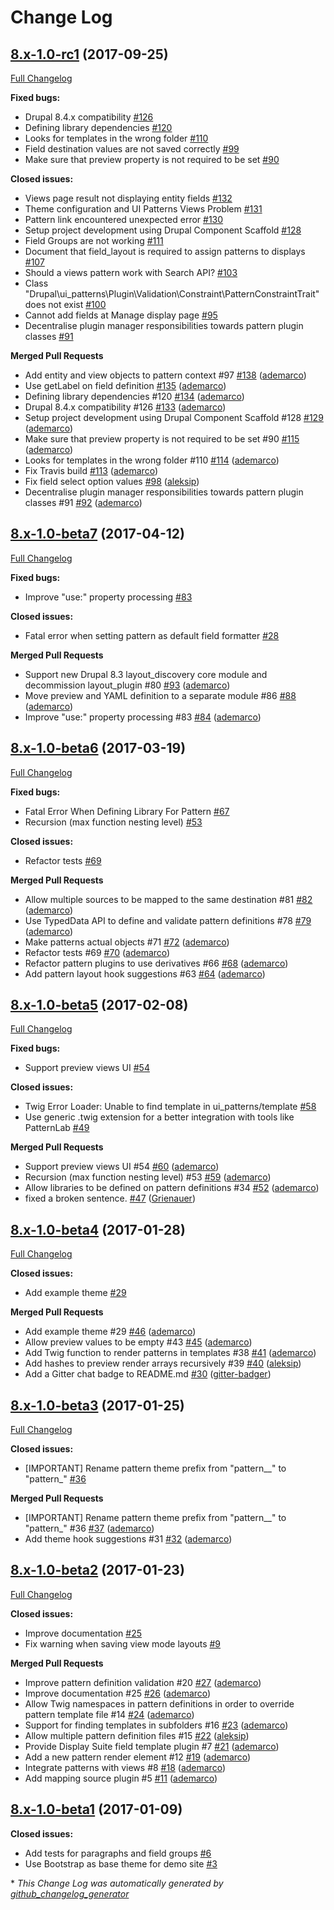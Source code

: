 # Change Log

## [8.x-1.0-rc1](https://github.com/nuvoleweb/ui_patterns/tree/8.x-1.0-rc1) (2017-09-25)
[Full Changelog](https://github.com/nuvoleweb/ui_patterns/compare/8.x-1.0-beta7...8.x-1.0-rc1)

**Fixed bugs:**

- Drupal 8.4.x compatibility [\#126](https://github.com/nuvoleweb/ui_patterns/issues/126)
- Defining library dependencies [\#120](https://github.com/nuvoleweb/ui_patterns/issues/120)
- Looks for templates in the wrong folder [\#110](https://github.com/nuvoleweb/ui_patterns/issues/110)
- Field destination values are not saved correctly [\#99](https://github.com/nuvoleweb/ui_patterns/issues/99)
- Make sure that preview property is not required to be set [\#90](https://github.com/nuvoleweb/ui_patterns/issues/90)

**Closed issues:**

- Views page result not displaying entity fields [\#132](https://github.com/nuvoleweb/ui_patterns/issues/132)
- Theme configuration and UI Patterns Views Problem [\#131](https://github.com/nuvoleweb/ui_patterns/issues/131)
- Pattern link encountered unexpected error [\#130](https://github.com/nuvoleweb/ui_patterns/issues/130)
- Setup project development using Drupal Component Scaffold [\#128](https://github.com/nuvoleweb/ui_patterns/issues/128)
- Field Groups are not working [\#111](https://github.com/nuvoleweb/ui_patterns/issues/111)
- Document that field\_layout is required to assign patterns to displays [\#107](https://github.com/nuvoleweb/ui_patterns/issues/107)
- Should a views pattern work with Search API? [\#103](https://github.com/nuvoleweb/ui_patterns/issues/103)
- Class "Drupal\ui\_patterns\Plugin\Validation\Constraint\PatternConstraintTrait" does not exist [\#100](https://github.com/nuvoleweb/ui_patterns/issues/100)
- Cannot add fields at Manage display page [\#95](https://github.com/nuvoleweb/ui_patterns/issues/95)
- Decentralise plugin manager responsibilities towards pattern plugin classes [\#91](https://github.com/nuvoleweb/ui_patterns/issues/91)

**Merged Pull Requests**

- Add entity and view objects to pattern context \#97 [\#138](https://github.com/nuvoleweb/ui_patterns/pull/138) ([ademarco](https://github.com/ademarco))
- Use getLabel on field definition [\#135](https://github.com/nuvoleweb/ui_patterns/pull/135) ([ademarco](https://github.com/ademarco))
- Defining library dependencies \#120 [\#134](https://github.com/nuvoleweb/ui_patterns/pull/134) ([ademarco](https://github.com/ademarco))
- Drupal 8.4.x compatibility \#126 [\#133](https://github.com/nuvoleweb/ui_patterns/pull/133) ([ademarco](https://github.com/ademarco))
- Setup project development using Drupal Component Scaffold \#128 [\#129](https://github.com/nuvoleweb/ui_patterns/pull/129) ([ademarco](https://github.com/ademarco))
- Make sure that preview property is not required to be set \#90 [\#115](https://github.com/nuvoleweb/ui_patterns/pull/115) ([ademarco](https://github.com/ademarco))
- Looks for templates in the wrong folder \#110 [\#114](https://github.com/nuvoleweb/ui_patterns/pull/114) ([ademarco](https://github.com/ademarco))
- Fix Travis build [\#113](https://github.com/nuvoleweb/ui_patterns/pull/113) ([ademarco](https://github.com/ademarco))
- Fix field select option values [\#98](https://github.com/nuvoleweb/ui_patterns/pull/98) ([aleksip](https://github.com/aleksip))
- Decentralise plugin manager responsibilities towards pattern plugin classes \#91 [\#92](https://github.com/nuvoleweb/ui_patterns/pull/92) ([ademarco](https://github.com/ademarco))

## [8.x-1.0-beta7](https://github.com/nuvoleweb/ui_patterns/tree/8.x-1.0-beta7) (2017-04-12)
[Full Changelog](https://github.com/nuvoleweb/ui_patterns/compare/8.x-1.0-beta6...8.x-1.0-beta7)

**Fixed bugs:**

- Improve "use:" property processing [\#83](https://github.com/nuvoleweb/ui_patterns/issues/83)

**Closed issues:**

- Fatal error when setting pattern as default field formatter [\#28](https://github.com/nuvoleweb/ui_patterns/issues/28)

**Merged Pull Requests**

- Support new Drupal 8.3 layout\_discovery core module and decommission layout\_plugin \#80 [\#93](https://github.com/nuvoleweb/ui_patterns/pull/93) ([ademarco](https://github.com/ademarco))
- Move preview and YAML definition to a separate module \#86 [\#88](https://github.com/nuvoleweb/ui_patterns/pull/88) ([ademarco](https://github.com/ademarco))
- Improve "use:" property processing \#83 [\#84](https://github.com/nuvoleweb/ui_patterns/pull/84) ([ademarco](https://github.com/ademarco))

## [8.x-1.0-beta6](https://github.com/nuvoleweb/ui_patterns/tree/8.x-1.0-beta6) (2017-03-19)
[Full Changelog](https://github.com/nuvoleweb/ui_patterns/compare/8.x-1.0-beta5...8.x-1.0-beta6)

**Fixed bugs:**

- Fatal Error When Defining Library For Pattern [\#67](https://github.com/nuvoleweb/ui_patterns/issues/67)
- Recursion \(max function nesting level\) [\#53](https://github.com/nuvoleweb/ui_patterns/issues/53)

**Closed issues:**

- Refactor tests [\#69](https://github.com/nuvoleweb/ui_patterns/issues/69)

**Merged Pull Requests**

- Allow multiple sources to be mapped to the same destination \#81 [\#82](https://github.com/nuvoleweb/ui_patterns/pull/82) ([ademarco](https://github.com/ademarco))
- Use TypedData API to define and validate pattern definitions \#78 [\#79](https://github.com/nuvoleweb/ui_patterns/pull/79) ([ademarco](https://github.com/ademarco))
- Make patterns actual objects \#71 [\#72](https://github.com/nuvoleweb/ui_patterns/pull/72) ([ademarco](https://github.com/ademarco))
- Refactor tests \#69 [\#70](https://github.com/nuvoleweb/ui_patterns/pull/70) ([ademarco](https://github.com/ademarco))
- Refactor pattern plugins to use derivatives \#66 [\#68](https://github.com/nuvoleweb/ui_patterns/pull/68) ([ademarco](https://github.com/ademarco))
- Add pattern layout hook suggestions \#63 [\#64](https://github.com/nuvoleweb/ui_patterns/pull/64) ([ademarco](https://github.com/ademarco))

## [8.x-1.0-beta5](https://github.com/nuvoleweb/ui_patterns/tree/8.x-1.0-beta5) (2017-02-08)
[Full Changelog](https://github.com/nuvoleweb/ui_patterns/compare/8.x-1.0-beta4...8.x-1.0-beta5)

**Fixed bugs:**

- Support preview views UI  [\#54](https://github.com/nuvoleweb/ui_patterns/issues/54)

**Closed issues:**

- Twig Error Loader: Unable to find template in ui\_patterns/template [\#58](https://github.com/nuvoleweb/ui_patterns/issues/58)
- Use generic .twig extension for a better integration with tools like PatternLab [\#49](https://github.com/nuvoleweb/ui_patterns/issues/49)

**Merged Pull Requests**

- Support preview views UI \#54 [\#60](https://github.com/nuvoleweb/ui_patterns/pull/60) ([ademarco](https://github.com/ademarco))
- Recursion \(max function nesting level\) \#53 [\#59](https://github.com/nuvoleweb/ui_patterns/pull/59) ([ademarco](https://github.com/ademarco))
- Allow libraries to be defined on pattern definitions \#34 [\#52](https://github.com/nuvoleweb/ui_patterns/pull/52) ([ademarco](https://github.com/ademarco))
- fixed a broken sentence. [\#47](https://github.com/nuvoleweb/ui_patterns/pull/47) ([Grienauer](https://github.com/Grienauer))

## [8.x-1.0-beta4](https://github.com/nuvoleweb/ui_patterns/tree/8.x-1.0-beta4) (2017-01-28)
[Full Changelog](https://github.com/nuvoleweb/ui_patterns/compare/8.x-1.0-beta3...8.x-1.0-beta4)

**Closed issues:**

- Add example theme [\#29](https://github.com/nuvoleweb/ui_patterns/issues/29)

**Merged Pull Requests**

- Add example theme \#29 [\#46](https://github.com/nuvoleweb/ui_patterns/pull/46) ([ademarco](https://github.com/ademarco))
- Allow preview values to be empty \#43 [\#45](https://github.com/nuvoleweb/ui_patterns/pull/45) ([ademarco](https://github.com/ademarco))
- Add Twig function to render patterns in templates \#38 [\#41](https://github.com/nuvoleweb/ui_patterns/pull/41) ([ademarco](https://github.com/ademarco))
- Add hashes to preview render arrays recursively \#39 [\#40](https://github.com/nuvoleweb/ui_patterns/pull/40) ([aleksip](https://github.com/aleksip))
- Add a Gitter chat badge to README.md [\#30](https://github.com/nuvoleweb/ui_patterns/pull/30) ([gitter-badger](https://github.com/gitter-badger))

## [8.x-1.0-beta3](https://github.com/nuvoleweb/ui_patterns/tree/8.x-1.0-beta3) (2017-01-25)
[Full Changelog](https://github.com/nuvoleweb/ui_patterns/compare/8.x-1.0-beta2...8.x-1.0-beta3)

**Closed issues:**

- \[IMPORTANT\] Rename pattern theme prefix from "pattern\_\_" to "pattern\_" [\#36](https://github.com/nuvoleweb/ui_patterns/issues/36)

**Merged Pull Requests**

- \[IMPORTANT\] Rename pattern theme prefix from "pattern\_\_" to "pattern\_" \#36 [\#37](https://github.com/nuvoleweb/ui_patterns/pull/37) ([ademarco](https://github.com/ademarco))
- Add theme hook suggestions \#31 [\#32](https://github.com/nuvoleweb/ui_patterns/pull/32) ([ademarco](https://github.com/ademarco))

## [8.x-1.0-beta2](https://github.com/nuvoleweb/ui_patterns/tree/8.x-1.0-beta2) (2017-01-23)
[Full Changelog](https://github.com/nuvoleweb/ui_patterns/compare/8.x-1.0-beta1...8.x-1.0-beta2)

**Closed issues:**

- Improve documentation [\#25](https://github.com/nuvoleweb/ui_patterns/issues/25)
- Fix warning when saving view mode layouts [\#9](https://github.com/nuvoleweb/ui_patterns/issues/9)

**Merged Pull Requests**

- Improve pattern definition validation \#20 [\#27](https://github.com/nuvoleweb/ui_patterns/pull/27) ([ademarco](https://github.com/ademarco))
- Improve documentation \#25 [\#26](https://github.com/nuvoleweb/ui_patterns/pull/26) ([ademarco](https://github.com/ademarco))
- Allow Twig namespaces in pattern definitions in order to override pattern template file \#14 [\#24](https://github.com/nuvoleweb/ui_patterns/pull/24) ([ademarco](https://github.com/ademarco))
- Support for finding templates in subfolders \#16 [\#23](https://github.com/nuvoleweb/ui_patterns/pull/23) ([ademarco](https://github.com/ademarco))
- Allow multiple pattern definition files \#15 [\#22](https://github.com/nuvoleweb/ui_patterns/pull/22) ([aleksip](https://github.com/aleksip))
- Provide Display Suite field template plugin \#7 [\#21](https://github.com/nuvoleweb/ui_patterns/pull/21) ([ademarco](https://github.com/ademarco))
- Add a new pattern render element \#12 [\#19](https://github.com/nuvoleweb/ui_patterns/pull/19) ([ademarco](https://github.com/ademarco))
- Integrate patterns with views \#8 [\#18](https://github.com/nuvoleweb/ui_patterns/pull/18) ([ademarco](https://github.com/ademarco))
- Add mapping source plugin \#5 [\#11](https://github.com/nuvoleweb/ui_patterns/pull/11) ([ademarco](https://github.com/ademarco))

## [8.x-1.0-beta1](https://github.com/nuvoleweb/ui_patterns/tree/8.x-1.0-beta1) (2017-01-09)
**Closed issues:**

- Add tests for paragraphs and field groups [\#6](https://github.com/nuvoleweb/ui_patterns/issues/6)
- Use Bootstrap as base theme for demo site [\#3](https://github.com/nuvoleweb/ui_patterns/issues/3)



\* *This Change Log was automatically generated by [github_changelog_generator](https://github.com/skywinder/Github-Changelog-Generator)*